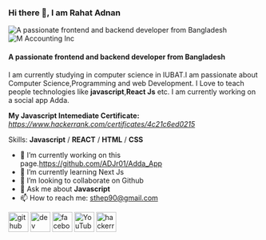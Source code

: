 ### Hi there 👋, I am Rahat Adnan
![A passionate frontend and backend developer from Bangladesh](https://i.ibb.co/dpknHjQ/M-Accounting-Inc.png)![M Accounting Inc](https://user-images.githubusercontent.com/22961713/147400996-cb386cbc-4444-4314-a41e-9fac43cfc6fd.png)

#### A passionate frontend and backend developer from Bangladesh

I am currently studying in computer science in IUBAT.I am passionate about Computer Science,Programming and web Development. I Love to teach people technologies like **javascript**,**React Js** etc. I am currently working on a social app Adda.  

**My  Javascript Intemediate Certificate:** *https://www.hackerrank.com/certificates/4c21c6ed0215*

Skills: **Javascript** / **REACT**  / **HTML** / **CSS**

- 🔭 I’m currently working on this page.https://github.com/ADJr01/Adda_App 
- 🌱 I’m currently learning Next Js 
- 👯 I’m looking to collaborate on Github 
- 💬 Ask me about **Javascript** 
- 📫 How to reach me: sthep90@gmail.com 


[<img src='https://cdn.jsdelivr.net/npm/simple-icons@3.0.1/icons/github.svg' alt='github' height='40'>](https://github.com/https://github.com/ADJr01)  [<img src='https://cdn.jsdelivr.net/npm/simple-icons@3.0.1/icons/dev-dot-to.svg' alt='dev' height='40'>](https://dev.to/https://dev.to/adjr01)  [<img src='https://cdn.jsdelivr.net/npm/simple-icons@3.0.1/icons/facebook.svg' alt='facebook' height='40'>](https://www.facebook.com/https://www.facebook.com/AD.Jrx/)  [<img src='https://cdn.jsdelivr.net/npm/simple-icons@3.0.1/icons/youtube.svg' alt='YouTube' height='40'>](https://www.youtube.com/channel/https://www.youtube.com/channel/UCT2VdFhZHWi7kEXFhXWPByw)  [<img src='https://cdn.jsdelivr.net/npm/simple-icons@3.0.1/icons/hackerrank.svg' alt='hackerrank' height='40'>](https://www.hackerrank.com/AD_Jr)  


